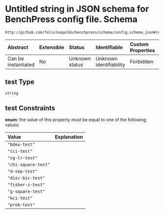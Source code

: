 # Untitled string in JSON schema for BenchPress config file. Schema

```txt
http://github.com/felixleopoldo/benchpress/schema/config.schema.json#/definitions/tetrad_rfci/properties/test
```



| Abstract            | Extensible | Status         | Identifiable            | Custom Properties | Additional Properties | Access Restrictions | Defined In                                                                    |
| :------------------ | :--------- | :------------- | :---------------------- | :---------------- | :-------------------- | :------------------ | :---------------------------------------------------------------------------- |
| Can be instantiated | No         | Unknown status | Unknown identifiability | Forbidden         | Allowed               | none                | [config.schema.json*](../../../out/config.schema.json "open original schema") |

## test Type

`string`

## test Constraints

**enum**: the value of this property must be equal to one of the following values:

| Value               | Explanation |
| :------------------ | :---------- |
| `"bdeu-test"`       |             |
| `"cci-test"`        |             |
| `"cg-lr-test"`      |             |
| `"chi-square-test"` |             |
| `"d-sep-test"`      |             |
| `"disc-bic-test"`   |             |
| `"fisher-z-test"`   |             |
| `"g-square-test"`   |             |
| `"kci-test"`        |             |
| `"prob-test"`       |             |
